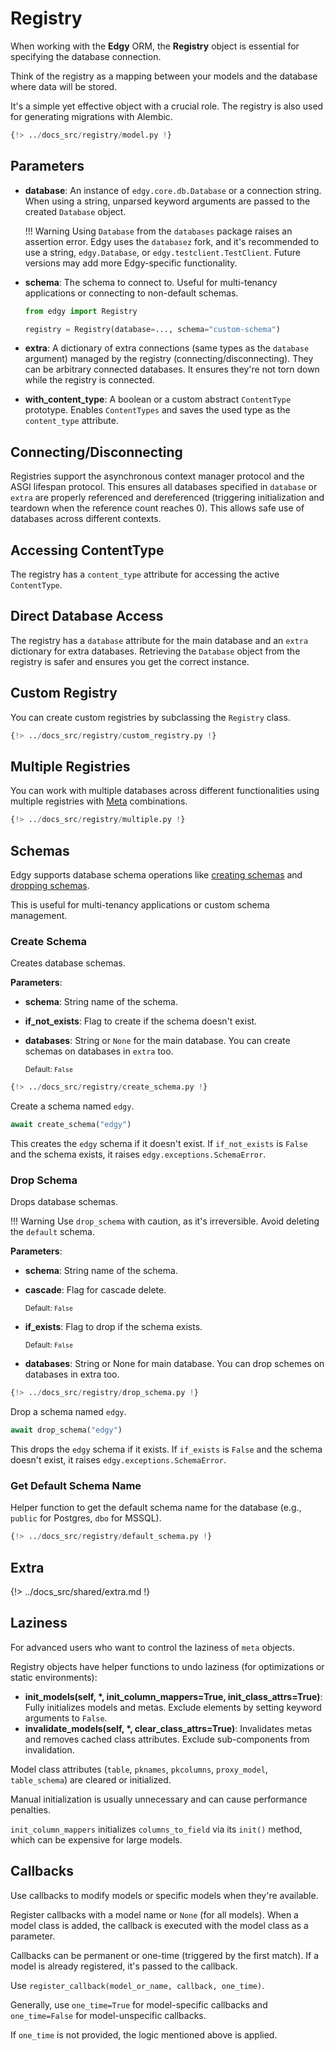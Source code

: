 # Registry

When working with the **Edgy** ORM, the **Registry** object is essential for specifying the database connection.

Think of the registry as a mapping between your models and the database where data will be stored.

It's a simple yet effective object with a crucial role. The registry is also used for generating migrations with Alembic.

```python hl_lines="19"
{!> ../docs_src/registry/model.py !}
```

## Parameters

* **database**: An instance of `edgy.core.db.Database` or a connection string. When using a string, unparsed keyword arguments are passed to the created `Database` object.

    !!! Warning
        Using `Database` from the `databases` package raises an assertion error. Edgy uses the `databasez` fork, and it's recommended to use a string, `edgy.Database`, or `edgy.testclient.TestClient`. Future versions may add more Edgy-specific functionality.

* **schema**: The schema to connect to. Useful for multi-tenancy applications or connecting to non-default schemas.

    ```python
    from edgy import Registry

    registry = Registry(database=..., schema="custom-schema")
    ```

* **extra**: A dictionary of extra connections (same types as the `database` argument) managed by the registry (connecting/disconnecting). They can be arbitrary connected databases. It ensures they're not torn down while the registry is connected.

* **with_content_type**: A boolean or a custom abstract `ContentType` prototype. Enables `ContentTypes` and saves the used type as the `content_type` attribute.

## Connecting/Disconnecting

Registries support the asynchronous context manager protocol and the ASGI lifespan protocol. This ensures all databases specified in `database` or `extra` are properly referenced and dereferenced (triggering initialization and teardown when the reference count reaches 0). This allows safe use of databases across different contexts.

## Accessing ContentType

The registry has a `content_type` attribute for accessing the active `ContentType`.

## Direct Database Access

The registry has a `database` attribute for the main database and an `extra` dictionary for extra databases. Retrieving the `Database` object from the registry is safer and ensures you get the correct instance.

## Custom Registry

You can create custom registries by subclassing the `Registry` class.

```python hl_lines="15 29"
{!> ../docs_src/registry/custom_registry.py !}
```

## Multiple Registries

You can work with multiple databases across different functionalities using multiple registries with [Meta](./models.md#the-meta-class) combinations.

```python hl_lines="26 33"
{!> ../docs_src/registry/multiple.py !}
```

## Schemas

Edgy supports database schema operations like [creating schemas](#create-schema) and [dropping schemas](#drop-schema).

This is useful for multi-tenancy applications or custom schema management.

### Create Schema

Creates database schemas.

**Parameters**:

* **schema**: String name of the schema.
* **if_not_exists**: Flag to create if the schema doesn't exist.
* **databases**: String or `None` for the main database. You can create schemas on databases in `extra` too.

    <sup>Default: `False`</sup>

```python hl_lines="11"
{!> ../docs_src/registry/create_schema.py !}
```

Create a schema named `edgy`.

```python
await create_schema("edgy")
```

This creates the `edgy` schema if it doesn't exist. If `if_not_exists` is `False` and the schema exists, it raises `edgy.exceptions.SchemaError`.

### Drop Schema

Drops database schemas.

!!! Warning
    Use `drop_schema` with caution, as it's irreversible. Avoid deleting the `default` schema.

**Parameters**:

* **schema**: String name of the schema.
* **cascade**: Flag for cascade delete.

    <sup>Default: `False`</sup>

* **if_exists**: Flag to drop if the schema exists.

    <sup>Default: `False`</sup>
* **databases**: String or None for main database. You can drop schemes on databases in extra too.

```python hl_lines="11"
{!> ../docs_src/registry/drop_schema.py !}
```

Drop a schema named `edgy`.

```python
await drop_schema("edgy")
```

This drops the `edgy` schema if it exists. If `if_exists` is `False` and the schema doesn't exist, it raises `edgy.exceptions.SchemaError`.

### Get Default Schema Name

Helper function to get the default schema name for the database (e.g., `public` for Postgres, `dbo` for MSSQL).

```python hl_lines="11"
{!> ../docs_src/registry/default_schema.py !}
```

## Extra

{!> ../docs_src/shared/extra.md !}

## Laziness

For advanced users who want to control the laziness of `meta` objects.

Registry objects have helper functions to undo laziness (for optimizations or static environments):

* **init_models(self, \*, init_column_mappers=True, init_class_attrs=True)**: Fully initializes models and metas. Exclude elements by setting keyword arguments to `False`.
* **invalidate_models(self, \*, clear_class_attrs=True)**: Invalidates metas and removes cached class attributes. Exclude sub-components from invalidation.

Model class attributes (`table`, `pknames`, `pkcolumns`, `proxy_model`, `table_schema`) are cleared or initialized.

Manual initialization is usually unnecessary and can cause performance penalties.

`init_column_mappers` initializes `columns_to_field` via its `init()` method, which can be expensive for large models.

## Callbacks

Use callbacks to modify models or specific models when they're available.

Register callbacks with a model name or `None` (for all models). When a model class is added, the callback is executed with the model class as a parameter.

Callbacks can be permanent or one-time (triggered by the first match). If a model is already registered, it's passed to the callback.

Use `register_callback(model_or_name, callback, one_time)`.

Generally, use `one_time=True` for model-specific callbacks and `one_time=False` for model-unspecific callbacks.

If `one_time` is not provided, the logic mentioned above is applied.
